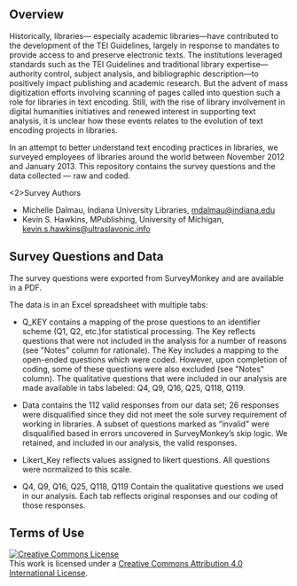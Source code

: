 <h2>Overview</h2>

<p>Historically, libraries— especially academic libraries—have contributed to the development of the TEI Guidelines, largely in response to mandates to provide access to and preserve electronic texts. The institutions leveraged standards such as the TEI Guidelines and traditional library expertise—authority control, subject analysis, and bibliographic description—to positively impact publishing and academic research.  But the advent of mass digitization efforts involving scanning of pages called into question such a role for libraries in text encoding.  Still, with the rise of library involvement in digital humanities initiatives and renewed interest in supporting text analysis, it is unclear how these events relates to the evolution of text encoding projects in libraries.</p>

<p>In an attempt to better understand text encoding practices in libraries, we surveyed employees of libraries around the world between November 2012 and January 2013.  This repository contains the survey questions and the data collected — raw and coded.</p>

<2>Survey Authors</h2>

* Michelle Dalmau, Indiana University Libraries, mdalmau@indiana.edu
* Kevin S. Hawkins, MPublishing, University of Michigan, kevin.s.hawkins@ultraslavonic.info 

<h2>Survey Questions and Data</h2>

The survey questions were exported from SurveyMonkey and are available in a PDF.

The data is in an Excel spreadsheet with multiple tabs:

* Q_KEY contains a mapping of the prose questions to an identifier scheme (Q1, Q2, etc.)for statistical processing.  The Key reflects questions that were not included in the analysis for a number of reasons (see "Notes" column for rationale). The Key includes a mapping to the open-ended questions which were coded.  However, upon completion of coding, some of these questions were also excluded (see "Notes" column).  The qualitative questions that were included in our analysis are made available in tabs labeled: Q4, Q9, Q16, Q25, Q118, Q119.     

* Data contains the 112 valid responses from our data set; 26 responses were disqualified since they did not meet the sole survey requirement of working in libraries.  A subset of questions marked as “invalid” were disqualified based in errors uncovered in SurveyMonkey’s skip logic.  We retained, and included in our analysis, the valid responses.
	
* Likert_Key reflects values assigned to likert questions.  All questions were normalized to this scale.
	
* Q4, Q9, Q16, Q25, Q118, Q119 Contain the qualitative questions we used in our analysis. Each tab reflects original responses and our coding of those responses.    


<h2>Terms of Use</h2>

<a rel="license" href="http://creativecommons.org/licenses/by/4.0/deed.en_US"><img alt="Creative Commons License" style="border-width:0" src="http://i.creativecommons.org/l/by/4.0/88x31.png" /></a><br />This work is licensed under a <a rel="license" href="http://creativecommons.org/licenses/by/4.0/deed.en_US">Creative Commons Attribution 4.0 International License</a>.
